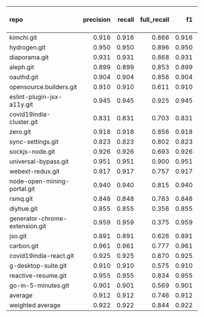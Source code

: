 | repo                           |   precision |   recall |   full_recall |    f1 |   full_f1 |   ppcr |   support |   full_support |   Rules Number |   Average Rule Len |
|:-------------------------------|------------:|---------:|--------------:|------:|----------:|-------:|----------:|---------------:|---------------:|-------------------:|
| kimchi.git                     |       0.916 |    0.916 |         0.866 | 0.916 |     0.890 |  0.946 |     64279 |          67977 |            229 |               10.9 |
| hydrogen.git                   |       0.950 |    0.950 |         0.896 | 0.950 |     0.922 |  0.943 |      1318 |           1397 |              6 |                4.5 |
| diaporama.git                  |       0.931 |    0.931 |         0.868 | 0.931 |     0.899 |  0.933 |      3457 |           3707 |             11 |                4.1 |
| aleph.git                      |       0.899 |    0.899 |         0.853 | 0.899 |     0.875 |  0.949 |      3510 |           3698 |             57 |                5.4 |
| oauthd.git                     |       0.904 |    0.904 |         0.856 | 0.904 |     0.879 |  0.947 |      1970 |           2080 |             29 |                3.8 |
| opensource.builders.git        |       0.910 |    0.910 |         0.611 | 0.910 |     0.731 |  0.671 |       557 |            830 |              4 |                4.2 |
| eslint-plugin-jsx-a11y.git     |       0.945 |    0.945 |         0.925 | 0.945 |     0.935 |  0.979 |     15062 |          15390 |            111 |                9.0 |
| covid19india-cluster.git       |       0.831 |    0.831 |         0.703 | 0.831 |     0.762 |  0.846 |      1908 |           2256 |             26 |                5.5 |
| zero.git                       |       0.918 |    0.918 |         0.856 | 0.918 |     0.886 |  0.932 |      5464 |           5864 |             50 |                5.6 |
| sync-settings.git              |       0.823 |    0.823 |         0.802 | 0.823 |     0.813 |  0.974 |      4825 |           4954 |             55 |                6.0 |
| sockjs-node.git                |       0.926 |    0.926 |         0.693 | 0.926 |     0.793 |  0.748 |      1570 |           2098 |              9 |                4.1 |
| universal-bypass.git           |       0.951 |    0.951 |         0.900 | 0.951 |     0.925 |  0.947 |      2112 |           2231 |             10 |                5.7 |
| webext-redux.git               |       0.917 |    0.917 |         0.757 | 0.917 |     0.830 |  0.826 |      2629 |           3183 |             32 |                9.3 |
| node-open-mining-portal.git    |       0.940 |    0.940 |         0.815 | 0.940 |     0.873 |  0.867 |      4398 |           5072 |             11 |                4.6 |
| rsmq.git                       |       0.848 |    0.848 |         0.783 | 0.848 |     0.815 |  0.924 |       290 |            314 |              6 |                7.2 |
| diyhue.git                     |       0.855 |    0.855 |         0.356 | 0.855 |     0.503 |  0.417 |       352 |            845 |              4 |                5.8 |
| generator-chrome-extension.git |       0.959 |    0.959 |         0.375 | 0.959 |     0.539 |  0.391 |       169 |            432 |             13 |                2.4 |
| jso.git                        |       0.891 |    0.891 |         0.626 | 0.891 |     0.735 |  0.703 |       659 |            938 |             20 |                4.9 |
| carbon.git                     |       0.961 |    0.961 |         0.777 | 0.961 |     0.859 |  0.808 |      9454 |          11696 |             26 |                7.4 |
| covid19india-react.git         |       0.925 |    0.925 |         0.870 | 0.925 |     0.896 |  0.941 |      9635 |          10238 |            110 |                9.0 |
| g-desktop-suite.git            |       0.910 |    0.910 |         0.575 | 0.910 |     0.704 |  0.632 |       343 |            543 |              3 |                3.0 |
| reactive-resume.git            |       0.955 |    0.955 |         0.834 | 0.955 |     0.891 |  0.873 |      9912 |          11352 |             27 |                7.9 |
| go-in-5-minutes.git            |       0.901 |    0.901 |         0.569 | 0.901 |     0.698 |  0.631 |       375 |            594 |              2 |                1.5 |
| average                        |       0.912 |    0.912 |         0.746 | 0.912 |     0.811 |  0.819 |      6271 |           6856 |             37 |                5.7 |
| weighted average               |       0.922 |    0.922 |         0.844 | 0.922 |     0.879 |  0.921 |           |                |                |                    |